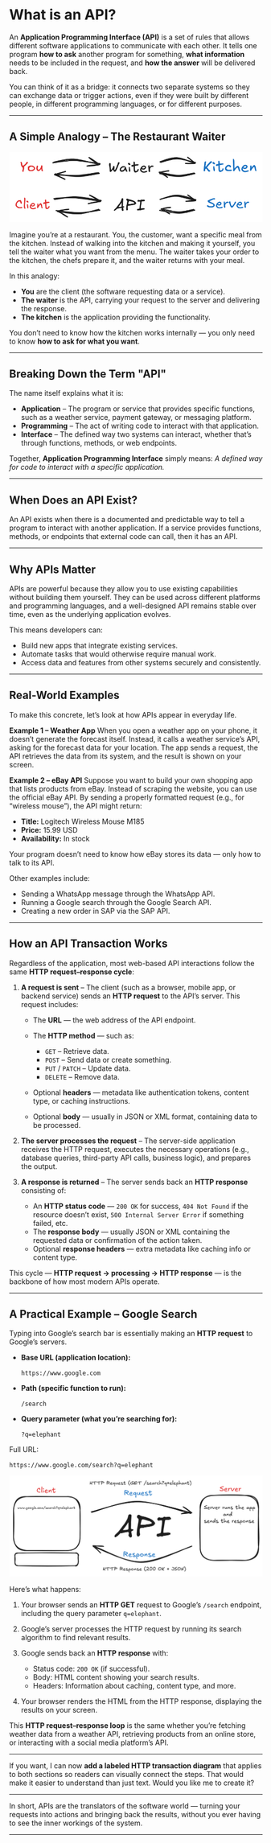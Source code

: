 # **What is an API?**

An **Application Programming Interface (API)** is a set of rules that allows different software applications to communicate with each other.
It tells one program **how to ask** another program for something, **what information** needs to be included in the request, and **how the answer** will be delivered back.

You can think of it as a bridge: it connects two separate systems so they can exchange data or trigger actions, even if they were built by different people, in different programming languages, or for different purposes.

---

## **A Simple Analogy – The Restaurant Waiter**

![Alt text for accessibility](/images/API_analogy.png)

Imagine you’re at a restaurant. You, the customer, want a specific meal from the kitchen. Instead of walking into the kitchen and making it yourself, you tell the waiter what you want from the menu.
The waiter takes your order to the kitchen, the chefs prepare it, and the waiter returns with your meal.

In this analogy:

* **You** are the client (the software requesting data or a service).
* **The waiter** is the API, carrying your request to the server and delivering the response.
* **The kitchen** is the application providing the functionality.

You don’t need to know how the kitchen works internally — you only need to know **how to ask for what you want**.

---

## **Breaking Down the Term "API"**

The name itself explains what it is:

* **Application** – The program or service that provides specific functions, such as a weather service, payment gateway, or messaging platform.
* **Programming** – The act of writing code to interact with that application.
* **Interface** – The defined way two systems can interact, whether that’s through functions, methods, or web endpoints.

Together, **Application Programming Interface** simply means:
*A defined way for code to interact with a specific application.*

---

## **When Does an API Exist?**

An API exists when there is a documented and predictable way to tell a program to interact with another application.
If a service provides functions, methods, or endpoints that external code can call, then it has an API.

---

## **Why APIs Matter**

APIs are powerful because they allow you to use existing capabilities without building them yourself.
They can be used across different platforms and programming languages, and a well-designed API remains stable over time, even as the underlying application evolves.

This means developers can:

* Build new apps that integrate existing services.
* Automate tasks that would otherwise require manual work.
* Access data and features from other systems securely and consistently.

---

## **Real-World Examples**

To make this concrete, let’s look at how APIs appear in everyday life.

**Example 1 – Weather App**
When you open a weather app on your phone, it doesn’t generate the forecast itself. Instead, it calls a weather service’s API, asking for the forecast data for your location. The app sends a request, the API retrieves the data from its system, and the result is shown on your screen.

**Example 2 – eBay API**
Suppose you want to build your own shopping app that lists products from eBay. Instead of scraping the website, you can use the official eBay API. By sending a properly formatted request (e.g., for “wireless mouse”), the API might return:

* **Title:** Logitech Wireless Mouse M185
* **Price:** 15.99 USD
* **Availability:** In stock

Your program doesn’t need to know how eBay stores its data — only how to talk to its API.

Other examples include:

* Sending a WhatsApp message through the WhatsApp API.
* Running a Google search through the Google Search API.
* Creating a new order in SAP via the SAP API.

---

## **How an API Transaction Works**

Regardless of the application, most web-based API interactions follow the same **HTTP request–response cycle**:

1. **A request is sent** –
   The client (such as a browser, mobile app, or backend service) sends an **HTTP request** to the API’s server. This request includes:

   * The **URL** — the web address of the API endpoint.
   * The **HTTP method** — such as:

     * `GET` – Retrieve data.
     * `POST` – Send data or create something.
     * `PUT` / `PATCH` – Update data.
     * `DELETE` – Remove data.
   * Optional **headers** — metadata like authentication tokens, content type, or caching instructions.
   * Optional **body** — usually in JSON or XML format, containing data to be processed.

2. **The server processes the request** –
   The server-side application receives the HTTP request, executes the necessary operations (e.g., database queries, third-party API calls, business logic), and prepares the output.

3. **A response is returned** –
   The server sends back an **HTTP response** consisting of:

   * An **HTTP status code** — `200 OK` for success, `404 Not Found` if the resource doesn’t exist, `500 Internal Server Error` if something failed, etc.
   * The **response body** — usually JSON or XML containing the requested data or confirmation of the action taken.
   * Optional **response headers** — extra metadata like caching info or content type.

This cycle — **HTTP request → processing → HTTP response** — is the backbone of how most modern APIs operate.

---

## **A Practical Example – Google Search**

Typing into Google’s search bar is essentially making an **HTTP request** to Google’s servers.

* **Base URL (application location):**

  ```
  https://www.google.com
  ```
* **Path (specific function to run):**

  ```
  /search
  ```
* **Query parameter (what you’re searching for):**

  ```
  ?q=elephant
  ```

Full URL:

```
https://www.google.com/search?q=elephant
```

![Alt text for accessibility](/images/Client_server_google.png)

Here’s what happens:

1. Your browser sends an **HTTP GET** request to Google’s `/search` endpoint, including the query parameter `q=elephant`.
2. Google’s server processes the HTTP request by running its search algorithm to find relevant results.
3. Google sends back an **HTTP response** with:

   * Status code: `200 OK` (if successful).
   * Body: HTML content showing your search results.
   * Headers: Information about caching, content type, and more.
4. Your browser renders the HTML from the HTTP response, displaying the results on your screen.

This **HTTP request–response loop** is the same whether you’re fetching weather data from a weather API, retrieving products from an online store, or interacting with a social media platform’s API.

---

If you want, I can now **add a labeled HTTP transaction diagram** that applies to both sections so readers can visually connect the steps. That would make it easier to understand than just text. Would you like me to create it?


---

In short, APIs are the translators of the software world — turning your requests into actions and bringing back the results, without you ever having to see the inner workings of the system.

---
